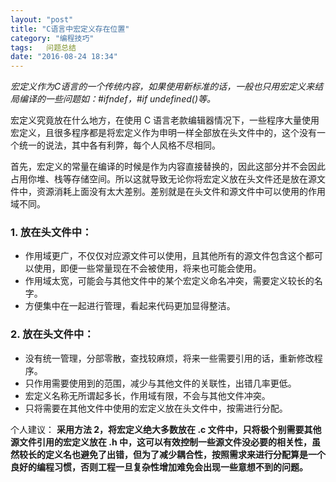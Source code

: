 ```yaml
---
layout: "post"
title: "C语言中宏定义存在位置"
category: "编程技巧"
tags:   问题总结
date: "2016-08-24 18:34"
---
```



*宏定义作为C语言的一个传统内容，如果使用新标准的话，一般也只用宏定义来结局编译的一些问题如：#ifndef，#if undefined()等。*

宏定义究竟放在什么地方，在使用 C 语言老款编辑器情况下，一些程序大量使用宏定义，且很多程序都是将宏定义作为申明一样全部放在头文件中的，这个没有一个统一的说法，其中各有利弊，每个人风格不尽相同。

首先，宏定义的常量在编译的时候是作为内容直接替换的，因此这部分并不会因此占用你堆、栈等存储空间。所以这就导致无论你将宏定义放在头文件还是放在源文件中，资源消耗上面没有太大差别。差别就是在头文件和源文件中可以使用的作用域不同。

### 1. 放在头文件中：

- 作用域更广，不仅仅对应源文件可以使用，且其他所有的源文件包含这个都可以使用，即便一些常量现在不会被使用，将来也可能会使用。
- 作用域太宽，可能会与其他文件中的某个宏定义命名冲突，需要定义较长的名字。
- 方便集中在一起进行管理，看起来代码更加显得整洁。

<!-- more -->

### 2. 放在头文件中：

- 没有统一管理，分部零散，查找较麻烦，将来一些需要引用的话，重新修改程序。
- 只作用需要使用到的范围，减少与其他文件的关联性，出错几率更低。
- 宏定义名称无所谓起多长，作用域有限，不会与其他文件冲突。
- 只将需要在其他文件中使用的宏定义放在头文件中，按需进行分配。

个人建议：
**采用方法 2，将宏定义绝大多数放在 .c 文件中，只将极个别需要其他源文件引用的宏定义放在 .h 中，这可以有效控制一些源文件没必要的相关性，虽然较长的定义名也避免了出错，但为了减少耦合性，按照需求来进行分配算是一个良好的编程习惯，否则工程一旦复杂性增加难免会出现一些意想不到的问题。**
